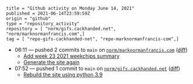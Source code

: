 ```
title = "Github activity on Monday June 14, 2021"
published = 2021-06-14T23:59:59Z
origin = "github"
type = "repository_activity"
repository = [ "norm/gifs.cackhanded.net", "norm/marknormanfrancis.com",]
tag = [ "repo-gifs-cackhanded-net", "repo-marknormanfrancis-com",]
```

* 06:11 — pushed 2 commits to `main` on [`norm/marknormanfrancis.com`](https://github.com/norm/marknormanfrancis.com) ([diff](https://github.com/norm/marknormanfrancis.com/compare/d94af7290834349cfabe4568bcb6b19d988a48bb..5df53535f36e6ffe1a2a1b108b40ec3f63b6e37a))
  * [Add week 23 2021 weekchips summary](https://github.com/norm/marknormanfrancis.com/commit/f13002e463a5d00287bf8b2b4c50ce58dc2290f3)
  * [Generate the site again](https://github.com/norm/marknormanfrancis.com/commit/5df53535f36e6ffe1a2a1b108b40ec3f63b6e37a)
* 07:52 — pushed 1 commit to `main` on [`norm/gifs.cackhanded.net`](https://github.com/norm/gifs.cackhanded.net) ([diff](https://github.com/norm/gifs.cackhanded.net/compare/8cbd2bd6ff15744d6defa84f17c999c7614c144c..674603550635148c105dfef4089ff3535a57d5c6))
  * [Rebuild the site using python 3.9](https://github.com/norm/gifs.cackhanded.net/commit/674603550635148c105dfef4089ff3535a57d5c6)
